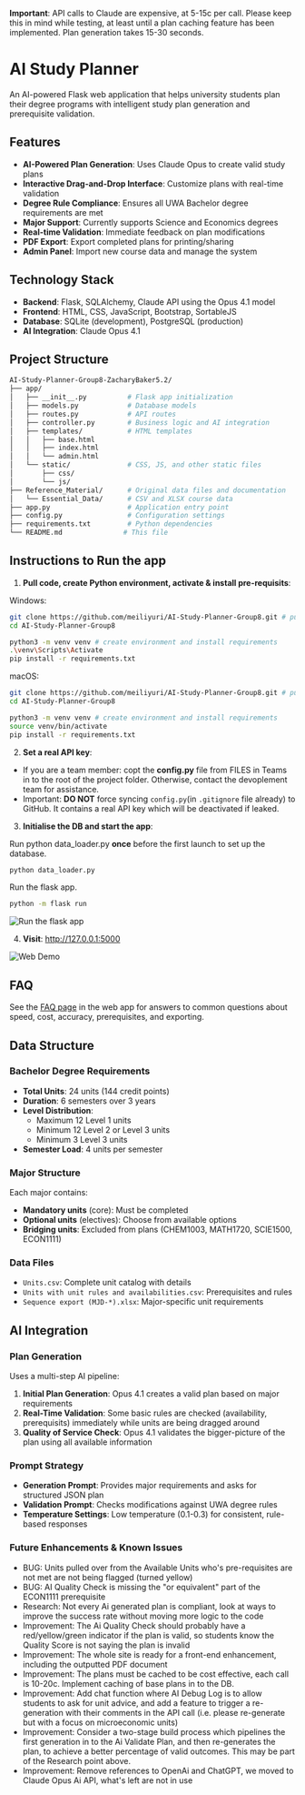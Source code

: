**Important**: API calls to Claude are expensive, at 5-15c per call. Please keep this in mind while testing, at least until a plan caching feature has been implemented. Plan generation takes 15-30 seconds.

# AI Study Planner

An AI-powered Flask web application that helps university students plan their degree programs with intelligent study plan generation and prerequisite validation.

## Features

- **AI-Powered Plan Generation**: Uses Claude Opus to create valid study plans
- **Interactive Drag-and-Drop Interface**: Customize plans with real-time validation
- **Degree Rule Compliance**: Ensures all UWA Bachelor degree requirements are met
- **Major Support**: Currently supports Science and Economics degrees
- **Real-time Validation**: Immediate feedback on plan modifications
- **PDF Export**: Export completed plans for printing/sharing
- **Admin Panel**: Import new course data and manage the system

## Technology Stack

- **Backend**: Flask, SQLAlchemy, Claude API using the Opus 4.1 model
- **Frontend**: HTML, CSS, JavaScript, Bootstrap, SortableJS
- **Database**: SQLite (development), PostgreSQL (production)
- **AI Integration**: Claude Opus 4.1

## Project Structure

```bash
AI-Study-Planner-Group8-ZacharyBaker5.2/
├── app/
│   ├── __init__.py          # Flask app initialization
│   ├── models.py            # Database models
│   ├── routes.py            # API routes
│   ├── controller.py        # Business logic and AI integration
│   ├── templates/           # HTML templates
│   │   ├── base.html
│   │   ├── index.html
│   │   └── admin.html
│   └── static/              # CSS, JS, and other static files
│       ├── css/
│       └── js/
├── Reference_Material/      # Original data files and documentation
│   └── Essential_Data/      # CSV and XLSX course data
├── app.py                   # Application entry point
├── config.py                # Configuration settings
├── requirements.txt         # Python dependencies
└── README.md               # This file
```

## Instructions to Run the app

1. **Pull code, create Python environment, activate & install pre-requisits**:

Windows:

```bash
git clone https://github.com/meiliyuri/AI-Study-Planner-Group8.git # pull repo
cd AI-Study-Planner-Group8

python3 -m venv venv # create environment and install requirements
.\venv\Scripts\Activate
pip install -r requirements.txt
```

macOS:

```bash
git clone https://github.com/meiliyuri/AI-Study-Planner-Group8.git # pull repo
cd AI-Study-Planner-Group8

python3 -m venv venv # create environment and install requirements
source venv/bin/activate
pip install -r requirements.txt
```

2. **Set a real API key**:

- If you are a team member: copt the **config.py** file from FILES in Teams in to the root of the project folder. Otherwise, contact the devoplement team for assistance.
- Important: **DO NOT** force syncing `config.py`(in `.gitignore` file already) to GitHub. It contains a real API key which will be deactivated if leaked.

3. **Initialise the DB and start the app**:

Run python data_loader.py **once** before the first launch to set up the database.

```bash
python data_loader.py
```

Run the flask app.

```bash
python -m flask run
```

![Run the flask app](https://github.com/user-attachments/assets/4688c0dd-c3fe-4080-bed2-ccc15d8c63c1)

4. **Visit**: http://127.0.0.1:5000

![Web Demo](https://github.com/user-attachments/assets/2a487579-5d49-4541-8da1-496c114f1ebf)

## FAQ

See the [FAQ page](http://127.0.0.1:5000/faq) in the web app for answers to common questions about speed, cost, accuracy, prerequisites, and exporting.

## Data Structure

### Bachelor Degree Requirements

- **Total Units**: 24 units (144 credit points)
- **Duration**: 6 semesters over 3 years
- **Level Distribution**:
  - Maximum 12 Level 1 units
  - Minimum 12 Level 2 or Level 3 units
  - Minimum 3 Level 3 units
- **Semester Load**: 4 units per semester

### Major Structure

Each major contains:
- **Mandatory units** (core): Must be completed
- **Optional units** (electives): Choose from available options
- **Bridging units**: Excluded from plans (CHEM1003, MATH1720, SCIE1500, ECON1111)

### Data Files

- `Units.csv`: Complete unit catalog with details
- `Units with unit rules and availabilities.csv`: Prerequisites and rules
- `Sequence export (MJD-*).xlsx`: Major-specific unit requirements

## AI Integration

### Plan Generation

Uses a multi-step AI pipeline:

1. **Initial Plan Generation**: Opus 4.1 creates a valid plan based on major requirements
2. **Real-Time Validation**: Some basic rules are checked (availability, prerequisits) immediately while units are being dragged around
2. **Quality of Service Check**: Opus 4.1 validates the bigger-picture of the plan using all available information

### Prompt Strategy

- **Generation Prompt**: Provides major requirements and asks for structured JSON plan
- **Validation Prompt**: Checks modifications against UWA degree rules
- **Temperature Settings**: Low temperature (0.1-0.3) for consistent, rule-based responses

### Future Enhancements & Known Issues

- BUG: Units pulled over from the Available Units who's pre-requisites are not met are not being flagged (turned yellow)
- BUG: AI Quality Check is missing the "or equivalent" part of the ECON1111 prerequisite
- Research: Not every Ai generated plan is compliant, look at ways to improve the success rate without moving more logic to the code
- Improvement: The Ai Quality Check should probably have a red/yellow/green indicator if the plan is valid, so students know the Quality Score is not saying the plan is invalid
- Improvement: The whole site is ready for a front-end enhancement, including the outputted PDF document
- Improvement: The plans must be cached to be cost effective, each call is 10-20c. Implement caching of base plans in to the DB.
- Improvement: Add chat function where AI Debug Log is to allow students to ask for unit advice, and add a feature to trigger a re-generation with their comments in the API call (i.e. please re-generate but with a focus on microeconomic units)
- Improvement: Consider a two-stage build process which pipelines the first generation in to the Ai Validate Plan, and then re-generates the plan, to achieve a better percentage of valid outcomes. This may be part of the Research point above.
- Improvement: Remove references to OpenAi and ChatGPT, we moved to Claude Opus Ai API, what's left are not in use
